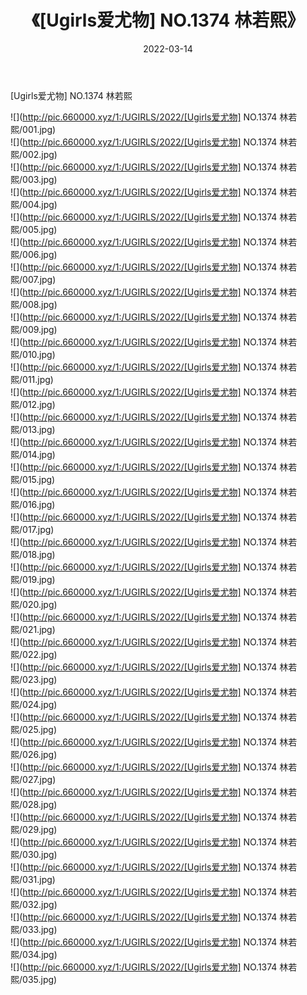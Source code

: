 ﻿---
layout: post
title:  《[Ugirls爱尤物] NO.1374 林若熙》
date:   2022-03-14
img: http://pic.660000.xyz/1:/UGIRLS/2022/[Ugirls爱尤物] NO.1374 林若熙/000.jpg
categories: [美女, 清纯, 唯美]
---

[Ugirls爱尤物] NO.1374 林若熙

 ![](http://pic.660000.xyz/1:/UGIRLS/2022/[Ugirls爱尤物] NO.1374 林若熙/001.jpg) <br>![](http://pic.660000.xyz/1:/UGIRLS/2022/[Ugirls爱尤物] NO.1374 林若熙/002.jpg) <br>![](http://pic.660000.xyz/1:/UGIRLS/2022/[Ugirls爱尤物] NO.1374 林若熙/003.jpg) <br>![](http://pic.660000.xyz/1:/UGIRLS/2022/[Ugirls爱尤物] NO.1374 林若熙/004.jpg) <br>![](http://pic.660000.xyz/1:/UGIRLS/2022/[Ugirls爱尤物] NO.1374 林若熙/005.jpg) <br>![](http://pic.660000.xyz/1:/UGIRLS/2022/[Ugirls爱尤物] NO.1374 林若熙/006.jpg) <br>![](http://pic.660000.xyz/1:/UGIRLS/2022/[Ugirls爱尤物] NO.1374 林若熙/007.jpg) <br>![](http://pic.660000.xyz/1:/UGIRLS/2022/[Ugirls爱尤物] NO.1374 林若熙/008.jpg) <br>![](http://pic.660000.xyz/1:/UGIRLS/2022/[Ugirls爱尤物] NO.1374 林若熙/009.jpg) <br>![](http://pic.660000.xyz/1:/UGIRLS/2022/[Ugirls爱尤物] NO.1374 林若熙/010.jpg) <br>![](http://pic.660000.xyz/1:/UGIRLS/2022/[Ugirls爱尤物] NO.1374 林若熙/011.jpg) <br>![](http://pic.660000.xyz/1:/UGIRLS/2022/[Ugirls爱尤物] NO.1374 林若熙/012.jpg) <br>![](http://pic.660000.xyz/1:/UGIRLS/2022/[Ugirls爱尤物] NO.1374 林若熙/013.jpg) <br>![](http://pic.660000.xyz/1:/UGIRLS/2022/[Ugirls爱尤物] NO.1374 林若熙/014.jpg) <br>![](http://pic.660000.xyz/1:/UGIRLS/2022/[Ugirls爱尤物] NO.1374 林若熙/015.jpg) <br>![](http://pic.660000.xyz/1:/UGIRLS/2022/[Ugirls爱尤物] NO.1374 林若熙/016.jpg) <br>![](http://pic.660000.xyz/1:/UGIRLS/2022/[Ugirls爱尤物] NO.1374 林若熙/017.jpg) <br>![](http://pic.660000.xyz/1:/UGIRLS/2022/[Ugirls爱尤物] NO.1374 林若熙/018.jpg) <br>![](http://pic.660000.xyz/1:/UGIRLS/2022/[Ugirls爱尤物] NO.1374 林若熙/019.jpg) <br>![](http://pic.660000.xyz/1:/UGIRLS/2022/[Ugirls爱尤物] NO.1374 林若熙/020.jpg) <br>![](http://pic.660000.xyz/1:/UGIRLS/2022/[Ugirls爱尤物] NO.1374 林若熙/021.jpg) <br>![](http://pic.660000.xyz/1:/UGIRLS/2022/[Ugirls爱尤物] NO.1374 林若熙/022.jpg) <br>![](http://pic.660000.xyz/1:/UGIRLS/2022/[Ugirls爱尤物] NO.1374 林若熙/023.jpg) <br>![](http://pic.660000.xyz/1:/UGIRLS/2022/[Ugirls爱尤物] NO.1374 林若熙/024.jpg) <br>![](http://pic.660000.xyz/1:/UGIRLS/2022/[Ugirls爱尤物] NO.1374 林若熙/025.jpg) <br>![](http://pic.660000.xyz/1:/UGIRLS/2022/[Ugirls爱尤物] NO.1374 林若熙/026.jpg) <br>![](http://pic.660000.xyz/1:/UGIRLS/2022/[Ugirls爱尤物] NO.1374 林若熙/027.jpg) <br>![](http://pic.660000.xyz/1:/UGIRLS/2022/[Ugirls爱尤物] NO.1374 林若熙/028.jpg) <br>![](http://pic.660000.xyz/1:/UGIRLS/2022/[Ugirls爱尤物] NO.1374 林若熙/029.jpg) <br>![](http://pic.660000.xyz/1:/UGIRLS/2022/[Ugirls爱尤物] NO.1374 林若熙/030.jpg) <br>![](http://pic.660000.xyz/1:/UGIRLS/2022/[Ugirls爱尤物] NO.1374 林若熙/031.jpg) <br>![](http://pic.660000.xyz/1:/UGIRLS/2022/[Ugirls爱尤物] NO.1374 林若熙/032.jpg) <br>![](http://pic.660000.xyz/1:/UGIRLS/2022/[Ugirls爱尤物] NO.1374 林若熙/033.jpg) <br>![](http://pic.660000.xyz/1:/UGIRLS/2022/[Ugirls爱尤物] NO.1374 林若熙/034.jpg) <br>![](http://pic.660000.xyz/1:/UGIRLS/2022/[Ugirls爱尤物] NO.1374 林若熙/035.jpg) <br>